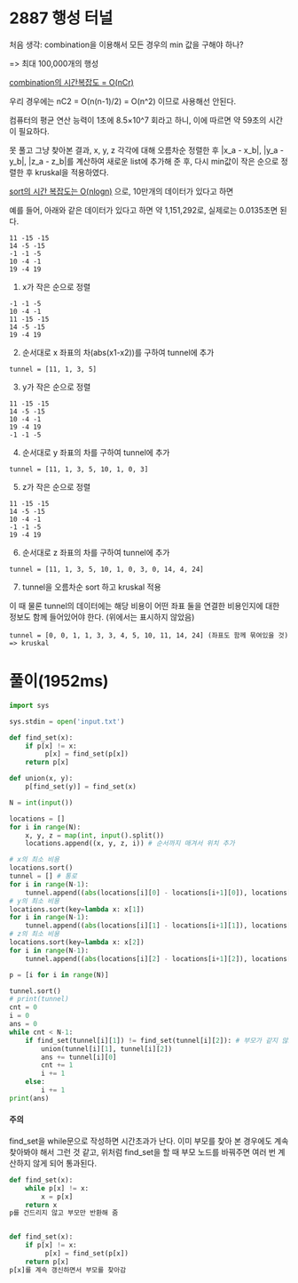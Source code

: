 # 2887 행성 터널



처음 생각: combination을 이용해서 모든 경우의 min 값을 구해야 하나?

=> 최대 100,000개의 행성

[combination의 시간복잡도 = O(nCr)](https://stackoverflow.com/questions/53419536/what-is-the-computational-complexity-of-itertools-combinations-in-python)

우리 경우에는 nC2 = O(n(n-1)/2) = O(n^2) 이므로 사용해선 안된다.

컴퓨터의 평균 연산 능력이  1초에  8.5×10^7 회라고 하니, 이에 따르면 약 59초의 시간이 필요하다.



못 풀고 그냥 찾아본 결과, x, y, z 각각에 대해 오름차순 정렬한 후 |x_a - x_b|, |y_a - y_b|, |z_a - z_b|를 계산하여 새로운 list에 추가해 준 후, 다시 min값이 작은 순으로 정렬한 후 kruskal을 적용하였다.

[sort의 시간 복잡도는 O(nlogn)](https://wayhome25.github.io/python/2017/06/14/time-complexity/) 으로, 10만개의 데이터가 있다고 하면 

예를 들어, 아래와 같은 데이터가 있다고 하면 약 1,151,292로, 실제로는 0.0135초면 된다.

```
11 -15 -15
14 -5 -15
-1 -1 -5
10 -4 -1
19 -4 19
```



1) x가 작은 순으로 정렬

```
-1 -1 -5
10 -4 -1
11 -15 -15
14 -5 -15
19 -4 19
```



2) 순서대로 x 좌표의 차(abs(x1-x2))를 구하여 tunnel에 추가

```
tunnel = [11, 1, 3, 5]
```



3) y가 작은 순으로 정렬

```
11 -15 -15
14 -5 -15
10 -4 -1
19 -4 19
-1 -1 -5
```



4) 순서대로 y 좌표의 차를 구하여 tunnel에 추가

```
tunnel = [11, 1, 3, 5, 10, 1, 0, 3]
```



5) z가 작은 순으로 정렬

```
11 -15 -15
14 -5 -15
10 -4 -1
-1 -1 -5
19 -4 19
```



6) 순서대로 z 좌표의 차를 구하여 tunnel에 추가

```
tunnel = [11, 1, 3, 5, 10, 1, 0, 3, 0, 14, 4, 24]
```



7) tunnel을 오름차순 sort 하고 kruskal 적용

이 때 물론 tunnel의 데이터에는 해당 비용이 어떤 좌표 둘을 연결한 비용인지에 대한 정보도 함께 들어있어야 한다. (위에서는 표시하지 않았음)

```
tunnel = [0, 0, 1, 1, 3, 3, 4, 5, 10, 11, 14, 24] (좌표도 함께 묶여있을 것)
=> kruskal
```



# 풀이(1952ms)

```python
import sys

sys.stdin = open('input.txt')

def find_set(x):
    if p[x] != x:
         p[x] = find_set(p[x])
    return p[x]

def union(x, y):
    p[find_set(y)] = find_set(x)

N = int(input())

locations = []
for i in range(N):
    x, y, z = map(int, input().split())
    locations.append((x, y, z, i)) # 순서까지 매겨서 위치 추가

# x의 최소 비용
locations.sort()
tunnel = [] # 통로
for i in range(N-1):
    tunnel.append((abs(locations[i][0] - locations[i+1][0]), locations[i][3], locations[i+1][3]))
# y의 최소 비용
locations.sort(key=lambda x: x[1])
for i in range(N-1):
    tunnel.append((abs(locations[i][1] - locations[i+1][1]), locations[i][3], locations[i+1][3]))
# z의 최소 비용
locations.sort(key=lambda x: x[2])
for i in range(N-1):
    tunnel.append((abs(locations[i][2] - locations[i+1][2]), locations[i][3], locations[i+1][3]))

p = [i for i in range(N)]

tunnel.sort()
# print(tunnel)
cnt = 0
i = 0
ans = 0
while cnt < N-1:
    if find_set(tunnel[i][1]) != find_set(tunnel[i][2]): # 부모가 같지 않으면
        union(tunnel[i][1], tunnel[i][2])
        ans += tunnel[i][0]
        cnt += 1
        i += 1
    else:
        i += 1
print(ans)
```



#### 주의

find_set을 while문으로 작성하면 시간초과가 난다. 이미 부모를 찾아 본 경우에도 계속 찾아봐야 해서 그런 것 같고, 위처럼 find_set을 할 때 부모 노드를 바꿔주면 여러 번 계산하지 않게 되어 통과된다.

```python
def find_set(x):
    while p[x] != x:
        x = p[x]
    return x
p를 건드리지 않고 부모만 반환해 줌


def find_set(x):
    if p[x] != x:
         p[x] = find_set(p[x])
    return p[x]
p[x]를 계속 갱신하면서 부모를 찾아감
```

